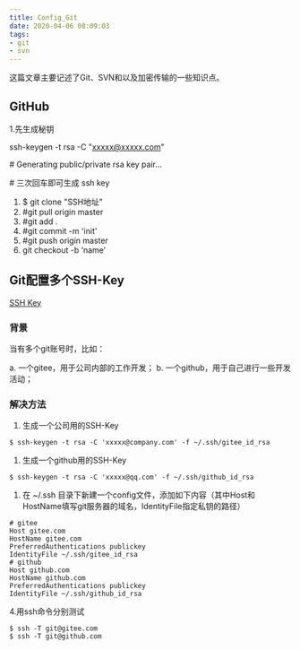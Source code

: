 ```yaml
---
title: Config_Git
date: 2020-04-06 08:09:03
tags:
- git
- svn
---
```




这篇文章主要记述了Git、SVN和以及加密传输的一些知识点。

<!--more-->



## GitHub

1.先生成秘钥

ssh-keygen -t rsa -C "[xxxxx@xxxxx.com](mailto:xxxxx@xxxxx.com)"  

\# Generating public/private rsa key pair...

\# 三次回车即可生成 ssh key



1. $ git clone "SSH地址"
2. \#git pull origin master
3. \#git add .
4. \#git commit -m 'init'
5. \#git push origin master
6. git checkout -b ‘name’

## Git配置多个SSH-Key

[SSH Key](https://gitee.com/help/labels/19)

### 背景

当有多个git账号时，比如：

a. 一个gitee，用于公司内部的工作开发；
b. 一个github，用于自己进行一些开发活动；

### 解决方法

1. 生成一个公司用的SSH-Key

```
$ ssh-keygen -t rsa -C 'xxxxx@company.com' -f ~/.ssh/gitee_id_rsa
```

1. 生成一个github用的SSH-Key

```
$ ssh-keygen -t rsa -C 'xxxxx@qq.com' -f ~/.ssh/github_id_rsa
```

1. 在 ~/.ssh 目录下新建一个config文件，添加如下内容（其中Host和HostName填写git服务器的域名，IdentityFile指定私钥的路径）

```
# gitee
Host gitee.com
HostName gitee.com
PreferredAuthentications publickey
IdentityFile ~/.ssh/gitee_id_rsa
# github
Host github.com
HostName github.com
PreferredAuthentications publickey
IdentityFile ~/.ssh/github_id_rsa
```

4.用ssh命令分别测试

```
$ ssh -T git@gitee.com
$ ssh -T git@github.com
```

## 